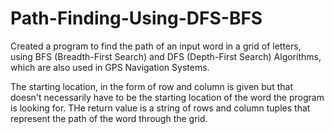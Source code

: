 # Path-Finding-Using-DFS-BFS
Created a program to find the path of an input word in a grid of letters, using BFS (Breadth-First Search) and DFS (Depth-First Search) Algorithms, which are also used in GPS Navigation Systems.

The starting location, in the form of row and column is given but that doesn't necessarily have to be the starting location of the word the program is looking for. THe return value is a string of rows and column tuples that represent the path of the word through the grid.
